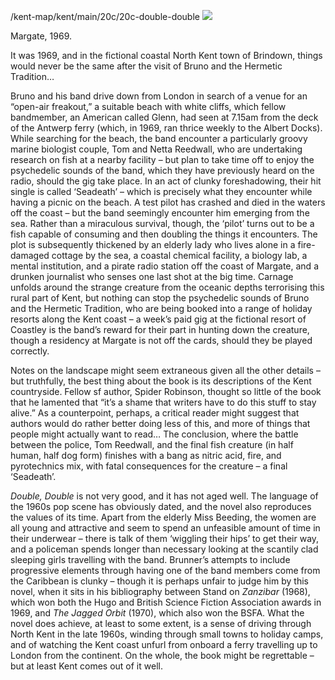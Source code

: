 /kent-map/kent/main/20c/20c-double-double
<a href="https://dev.visual-essays.app"><img src="https://dev-visual-essays.netlify.app/images/ve-button.png"></a> <param ve-config title="'Double, Double' by John Brunner" author="Michael Goodrum" layout="vtl" banner="https://upload.wikimedia.org/wikipedia/commons/4/49/Margate_parade_1904.jpg">

<param ve-entity eid="Q618045" aliases="Margate">

Margate, 1969.

It was 1969, and in the fictional coastal North Kent town of Brindown, things would never be the same after the visit of Bruno and the Hermetic Tradition… 

Bruno and his band drive down from London in search of a venue for an “open-air freakout,” a suitable beach with white cliffs, which fellow bandmember, an American called Glenn, had seen at 7.15am from the deck of the Antwerp ferry (which, in 1969, ran thrice weekly to the Albert Docks). While searching for the beach, the band encounter a particularly groovy marine biologist couple, Tom and Netta Reedwall, who are undertaking research on fish at a nearby facility – but plan to take time off to enjoy the psychedelic sounds of the band, which they have previously heard on the radio, should the gig take place. In an act of clunky foreshadowing, their hit single is called ‘Seadeath’ – which is precisely what they encounter while having a picnic on the beach. A test pilot has crashed and died in the waters off the coast – but the band seemingly encounter him emerging from the sea. Rather than a miraculous survival, though, the ‘pilot’ turns out to be a fish capable of consuming and then doubling the things it encounters. The plot is subsequently thickened by an elderly lady who lives alone in a fire-damaged cottage by the sea, a coastal chemical facility, a biology lab, a mental institution, and a pirate radio station off the coast of Margate, and a drunken journalist who senses one last shot at the big time. Carnage unfolds around the strange creature from the oceanic depths terrorising this rural part of Kent, but nothing can stop the psychedelic sounds of Bruno and the Hermetic Tradition, who are being booked into a range of holiday resorts along the Kent coast – a week’s paid gig at the fictional resort of Coastley is the band’s reward for their part in hunting down the creature, though a residency at Margate is not off the cards, should they be played correctly.
<param ve-map primary center="Q619045" zoom="10">
<param ve-image url="https://upload.wikimedia.org/wikipedia/commons/7/71/Antwerpse_veerboot_1920.jpg" label="Antwerp Ferry" attribution="Unknown author, Public domain, via Wikimedia Commons">

Notes on the landscape might seem extraneous given all the other details – but truthfully, the best thing about the book is its descriptions of the Kent countryside. Fellow sf author, Spider Robinson, thought so little of the book that he lamented that “it’s a shame that writers have to do this stuff to stay alive.” As a counterpoint, perhaps, a critical reader might suggest that authors would do rather better doing less of this, and more of things that people might actually want to read… The conclusion, where the battle between the police, Tom Reedwall, and the final fish creature (in half human, half dog form) finishes with a bang as nitric acid, fire, and pyrotechnics mix, with fatal consequences for the creature – a final ‘Seadeath’.
<param ve-image url="https://upload.wikimedia.org/wikipedia/commons/3/3e/The_countryside_in_Kent_-_geograph.org.uk_-_772730.jpg" label="Kent Countryside" attribution="Elliott Simpson / The countryside in Kent">

_Double, Double_ is not very good, and it has not aged well. The language of the 1960s pop scene has obviously dated, and the novel also reproduces the values of its time. Apart from the elderly Miss Beeding, the women are all young and attractive and seem to spend an unfeasible amount of time in their underwear – there is talk of them ‘wiggling their hips’ to get their way, and a policeman spends longer than necessary looking at the scantily clad sleeping girls travelling with the band. Brunner’s attempts to include progressive elements through having one of the band members come from the Caribbean is clunky – though it is perhaps unfair to judge him by this novel, when it sits in his bibliography between Stand on _Zanzibar_ (1968), which won both the Hugo and British Science Fiction Association awards in 1969, and _The Jagged Orbit_ (1970), which also won the BSFA. What the novel does achieve, at least to some extent, is a sense of driving through North Kent in the late 1960s, winding through small towns to holiday camps, and of watching the Kent coast unfurl from onboard a ferry travelling up to London from the continent. On the whole, the book might be regrettable – but at least Kent comes out of it well.
<param ve-image url="https://upload.wikimedia.org/wikipedia/commons/5/58/The_Old_Tollgate._Sandwich%2C_Kent_-_geograph.org.uk_-_2046144.jpg" label="The Old Tollgate. Sandwich, Kent" attribution="The Old Tollgate. Sandwich, Kent by Derek Voller, CC BY-SA 2.0, via Wikimedia Commons">
